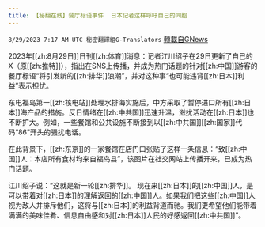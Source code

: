 ```yaml
---
title: 【秘翻在线】餐厅标语事件  日本记者这样呼吁自己的同胞
---
```

`8/29/2023 7:17 AM UTC 秘密翻譯組G-Translators` [轉載自GNews](https://gnews.org/articles/1613906)

2023年[[zh:8月29日]]日刊[[zh:体育]]消息：记者江川绍子在29日更新了自己的X（原[[zh:推特]]），指出在SNS上传播，并成为热门话题的针对[[zh:中国]]游客的餐厅标语“将引发新的[[zh:排华]]浪潮”，并对这种事“也可能违背[[zh:日本]]利益”表示担忧。

东电福岛第一[[zh:核电站]]处理水排海实施后，中方采取了暂停进口所有[[zh:日本]]海产品的措施。反日情绪在[[zh:中共国]]迅速升温，滋扰活动在[[zh:日本]]也不断扩大。例如，一些餐馆和公共设施不断接到以[[zh:中共国]][[zh:国家]]代码“86”开头的骚扰电话。

在此背景下，[[zh:东京]]的一家餐馆在店门口张贴了这样一条信息：“致[[zh:中国]]人：本店所有食材均来自福岛县”，该图片在社交网站上传播开来，已成为热门话题。

江川绍子说：“这就是新一轮[[zh:排华]]。 现在来[[zh:日本]]的[[zh:中国]]人，是可以带着对[[zh:日本]]的理解返回的[[zh:中国]]人。如果我们把这些[[zh:中国]]人视为敌人并排斥他们，这将与[[zh:日本]]的利益背道而驰。我们更希望他们能带着满满的美味佳肴、信息自由感和对[[zh:日本]]人民的好感返回[[zh:中共国]]”。
